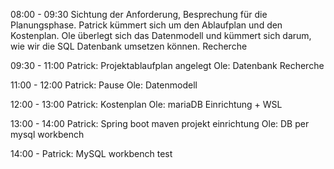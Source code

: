 08:00 - 09:30 
Sichtung der Anforderung, Besprechung für die Planungsphase. Patrick kümmert sich um den Ablaufplan und den Kostenplan. Ole überlegt
sich das Datenmodell und kümmert sich darum, wie wir die SQL Datenbank umsetzen können. Recherche

09:30 - 11:00 
Patrick: Projektablaufplan angelegt
Ole: Datenbank Recherche

11:00 - 12:00 
Patrick: Pause
Ole: Datenmodell

12:00 - 13:00 
Patrick: Kostenplan
Ole: mariaDB Einrichtung + WSL

13:00 - 14:00
Patrick: Spring boot maven projekt einrichtung
Ole: DB per mysql workbench

14:00 - 
Patrick: MySQL workbench test
